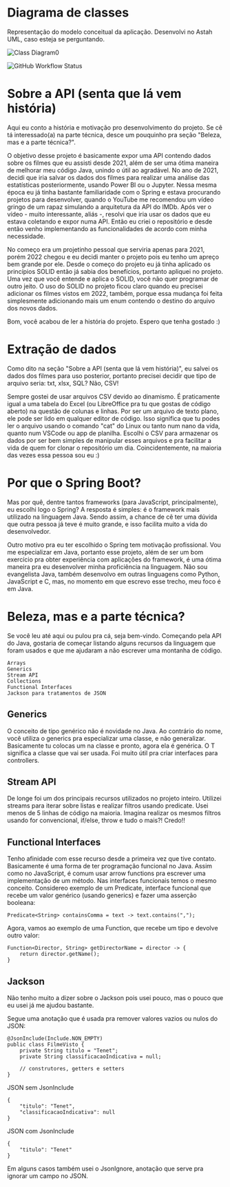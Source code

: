 # Diagrama de classes
Representação do modelo conceitual da aplicação. Desenvolvi no Astah UML, caso esteja se perguntando.

![Class Diagram0](https://user-images.githubusercontent.com/68262792/154746037-392d81a8-dc5c-4141-9703-5ff9a86a4a8c.png)

![GitHub Workflow Status](https://img.shields.io/github/workflow/status/luismiguwl/api-filmes-spring-boot/maven)
# Sobre a API (senta que lá vem história)
Aqui eu conto a história e motivação pro desenvolvimento do projeto. Se cê tá interessado(a) na parte técnica, desce um pouquinho pra seção "Beleza, mas e a parte técnica?".

O objetivo desse projeto é basicamente expor uma API contendo dados sobre os filmes que eu assisti desde 2021, além de ser uma ótima maneira de melhorar meu código Java, unindo o útil ao agradável. No ano de 2021, decidi que iria salvar os dados dos filmes para realizar uma análise das estatísticas posteriormente, usando Power BI ou o Jupyter. Nessa mesma época eu já tinha bastante familiaridade com o Spring e estava procurando projetos para desenvolver, quando o YouTube me recomendou um vídeo gringo de um rapaz simulando a arquitetura da API do IMDb. Após ver o vídeo - muito interessante, aliás -, resolvi que iria usar os dados que eu estava coletando e expor numa API. Então eu criei o repositório e desde então venho implementando as funcionalidades de acordo com minha necessidade.

No começo era um projetinho pessoal que serviria apenas para 2021, porém 2022 chegou e eu decidi manter o projeto pois eu tenho um apreço bem grande por ele. Desde o começo do projeto eu já tinha aplicado os princípios SOLID então já sabia dos benefícios, portanto apliquei no projeto. Uma vez que você entende e aplica o SOLID, você não quer programar de outro jeito. O uso do SOLID no projeto ficou claro quando eu precisei adicionar os filmes vistos em 2022, também, porque essa mudança foi feita simplesmente adicionando mais um enum contendo o destino do arquivo dos novos dados.

Bom, você acabou de ler a história do projeto. Espero que tenha gostado :)

# Extração de dados
Como dito na seção "Sobre a API (senta que lá vem história)", eu salvei os dados dos filmes para uso posterior, portanto precisei decidir que tipo de arquivo seria: txt, xlsx, SQL? Não, CSV!

Sempre gostei de usar arquivos CSV devido ao dinamismo. É praticamente igual a uma tabela do Excel (ou LibreOffice pra tu que gostas de código aberto) na questão de colunas e linhas. Por ser um arquivo de texto plano, ele pode ser lido em qualquer editor de código. Isso significa que tu podes ler o arquivo usando o comando "cat" do Linux ou tanto num nano da vida, quanto num VSCode ou app de planilha. Escolhi o CSV para armazenar os dados por ser bem simples de manipular esses arquivos e pra facilitar a vida de quem for clonar o repositório um dia. Coincidentemente, na maioria das vezes essa pessoa sou eu :)

# Por que o Spring Boot?
Mas por quê, dentre tantos frameworks (para JavaScript, principalmente), eu escolhi logo o Spring? A resposta é simples: é o framework mais utilizado na linguagem Java. Sendo assim, a chance de cê ter uma dúvida que outra pessoa já teve é muito grande, e isso facilita muito a vida do desenvolvedor.

Outro motivo pra eu ter escolhido o Spring tem motivação profissional. Vou me especializar em Java, portanto esse projeto, além de ser um bom exercício pra obter experiência com aplicações do framework, é uma ótima maneira pra eu desenvolver minha proficiência na linguagem. Não sou evangelista Java, também desenvolvo em outras linguagens como Python, JavaScript e C, mas, no momento em que escrevo esse trecho, meu foco é em Java.

# Beleza, mas e a parte técnica?
Se você leu até aqui ou pulou pra cá, seja bem-vindo. Começando pela API do Java, gostaria de começar listando alguns recursos da linguagem que foram usados e que me ajudaram a não escrever uma montanha de código.

```
Arrays
Generics
Stream API
Collections
Functional Interfaces
Jackson para tratamentos de JSON
```
## Generics
O conceito de tipo genérico não é novidade no Java. Ao contrário do nome, você utiliza o generics pra especializar uma classe, e não generalizar. Basicamente tu colocas um <T> na classe e pronto, agora ela é genérica. O T significa a classe que vai ser usada. Foi muito útil pra criar interfaces para controllers.

## Stream API
De longe foi um dos principais recursos utilizados no projeto inteiro. Utilizei streams para iterar sobre listas e realizar filtros usando predicate. Usei menos de 5 linhas de código na maioria. Imagina realizar os mesmos filtros usando for convencional, if/else, throw e tudo o mais?! Credo!!

## Functional Interfaces
Tenho afinidade com esse recurso desde a primeira vez que tive contato. Basicamente é uma forma de ter programação funcional no Java. Assim como no JavaScript, é comum usar arrow functions pra escrever uma implementação de um método. Nas interfaces funcionais temos o mesmo conceito. Considereo exemplo de um Predicate, interface funcional que recebe um valor genérico (usando generics) e fazer uma asserção booleana:

```
Predicate<String> containsComma = text -> text.contains(",");
```

Agora, vamos ao exemplo de uma Function, que recebe um tipo e devolve outro valor:
```
Function<Director, String> getDirectorName = director -> {
	return director.getName();
}
```

## Jackson
Não tenho muito a dizer sobre o Jackson pois usei pouco, mas o pouco que eu usei já me ajudou bastante.

Segue uma anotação que é usada pra remover valores vazios ou nulos do JSON:
```
@JsonInclude(Include.NON_EMPTY)
public class FilmeVisto {
	private String titulo = "Tenet";
	private String classificacaoIndicativa = null;

	// construtores, getters e setters
}
```

JSON sem JsonInclude
```
{
	"titulo": "Tenet",
	"classificacaoIndicativa": null
}
```

JSON com JsonInclude
```
{
	"titulo": "Tenet"
}
```

Em alguns casos também usei o JsonIgnore, anotação que serve pra ignorar um campo no JSON.